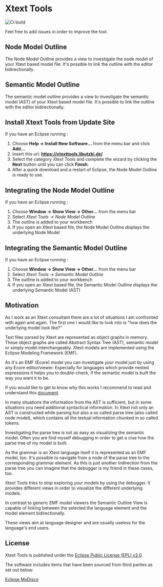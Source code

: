 # Xtext Tools

![CI build](https://github.com/OLibutzki/xtext.tools/workflows/Java%20CI/badge.svg)

Feel free to add issues in order to improve the tool.

## Node Model Outline

The Node Model Outline provides a view to investigate the node model of your Xtext based model file.
It's possible to link the outline with the editor bidirectionally.

## Semantic Model Outline

The semantic model outline provides a view to investigate the semantic model (AST) of your Xtext based model file.
It's possible to link the outline with the editor bidirectionally.

## Install Xtext Tools from Update Site 
If you have an Eclipse running : 

1. Choose **Help -> Install New Software...** from the menu bar and click **Add...** 
2. Insert this url: **https://xtexttools.libutzki.de/**
3. Select the category *Xtext Tools* and complete the wizard by clicking the **Next** button until you can click **Finish**.
4. After a quick download and a restart of Eclipse, the Node Model Outline is ready to use.   

## Integrating the Node Model Outline
If you have an Eclipse running : 

1. Choose **Window -> Show View -> Other...** from the menu bar
2. Select *Xtext Tools* -> *Node Model Outline*
3. The outline is added to your workbench
4. If you open an Xtext based file, the Node Model Outline displays the underlying Node Model

## Integrating the Semantic Model Outline
If you have an Eclipse running : 

1. Choose **Window -> Show View -> Other...** from the menu bar
2. Select *Xtext Tools* -> *Semantic Model Outline*
3. The outline is added to your workbench
4. If you open an Xtext based file, the Semantic Model Outline displays the underlying Semantic Model (AST)

## Motivation

As I work as an Xtext consultant there are a lot of situations I am confronted with again and again.
The first one I would like to look into is "how does the underlying model look like?"

Text files parsed by Xtext are represented as object graphs in memory. These object graphs are called Abstract Syntax Tree (AST), semantic model or simply model interchangeably. Xtext models are implemented using the Eclipse Modeling Framework (EMF).

As it's an EMF (Ecore) model you can investigate your model just by using any Ecore editor/viewer. Especially for languages which provide nested expressions it helps you to double-check, if the semantic model is built the way you want it to be.

If you would like to get to know why this works I recommend to read and understand this [document](http://www.eclipse.org/Xtext/documentation.html#emf_integration). 

In many situations the information from the AST is sufficient, but in some situations you need additional syntactical information. In Xtext not only an AST is constructed while parsing but also a so called parse tree (also called node model), which contains all the textual information chunked in so called tokens.

Investigating the parse tree is not as easy as visualizing the semantic model. Often you are find myself debugging in order to get a clue how the parse tree of my model is built.

As the grammar is an Xtext language itself it is represented as an EMF model, too. It's possible to navigate from a node of the parse tree to the corresponding grammar element. As this is just another indirection from the parse tree you can imagine that the debugger is my friend in these cases, too.

Xtext Tools tries to stop exploring your models by using the debugger. It provides different views in order to visualize the different underlying models.

In contrast to generic EMF model viewers the Semantic Outline View is capable of linking between the selected the language element and the model element bidirectionally.

These views aim at language designer and are usually useless for the language's end users.

## License
Xtext Tools is published under the [Eclipse Public License (EPL) v2.0](http://www.eclipse.org/legal/epl-v20.html).

The software includes items that have been sourced from third parties as set out below:

[Eclipse MoDisco](http://www.eclipse.org/MoDisco/)
